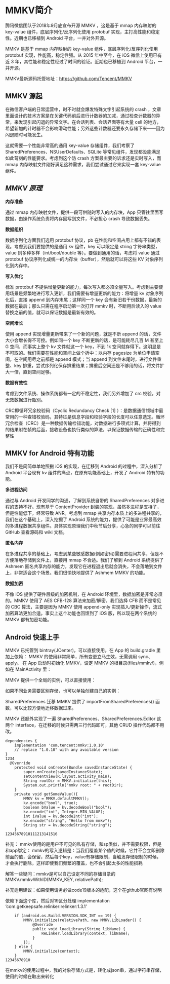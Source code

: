 # **MMKV简介**

腾讯微信团队于2018年9月底宣布开源 MMKV ，这是基于 mmap 内存映射的 key-value 组件，底层序列化/反序列化使用 protobuf 实现，主打高性能和稳定性。近期也已移植到 Android 平台，一并对外开源。

MMKV 是基于 mmap 内存映射的 key-value 组件，底层序列化/反序列化使用 protobuf 实现，性能高，稳定性强。从 2015 年中至今，在 iOS 微信上使用已有近 3 年，其性能和稳定性经过了时间的验证。近期也已移植到 Android 平台，一并开源。

MMKV最新源码托管地址：https://github.com/Tencent/MMKV

## **MMKV 源起**

在微信客户端的日常运营中，时不时就会爆发特殊文字引起系统的 crash ，文章里面设计的技术方案是在关键代码前后进行计数器的加减，通过检查计数器的异常，来发现引起闪退的异常文字。在会话列表、会话界面等有大量 cell 的地方，希望新加的计时器不会影响滑动性能；另外这些计数器还要永久存储下来——因为闪退随时可能发生。

这就需要一个性能非常高的通用 key-value 存储组件，我们考察了 SharedPreferences、NSUserDefaults、SQLite 等常见组件，发现都没能满足如此苛刻的性能要求。考虑到这个防 crash 方案最主要的诉求还是实时写入，而 mmap 内存映射文件刚好满足这种需求，我们尝试通过它来实现一套 key-value 组件。

## *MMKV 原理*

**内存准备**

通过 mmap 内存映射文件，提供一段可供随时写入的内存块，App 只管往里面写数据，由操作系统负责将内存回写到文件，不必担心 crash 导致数据丢失。

**数据组织**

数据序列化方面我们选用 protobuf 协议，pb 在性能和空间占用上都有不错的表现。考虑到我们要提供的是通用 kv 组件，key 可以限定是 string 字符串类型，value 则多种多样（int/bool/double 等）。要做到通用的话，考虑将 value 通过 protobuf 协议序列化成统一的内存块（buffer），然后就可以将这些 KV 对象序列化到内存中。

**写入优化**

标准 protobuf 不提供增量更新的能力，每次写入都必须全量写入。考虑到主要使用场景是频繁地进行写入更新，我们需要有增量更新的能力：将增量 kv 对象序列化后，直接 append 到内存末尾；这样同一个 key 会有新旧若干份数据，最新的数据在最后；那么只需在程序启动第一次打开 mmkv 时，不断用后读入的 value 替换之前的值，就可以保证数据是最新有效的。

**空间增长**

使用 append 实现增量更新带来了一个新的问题，就是不断 append 的话，文件大小会增长得不可控。例如同一个 key 不断更新的话，是可能耗尽几百 M 甚至上 G 空间，而事实上整个 kv 文件就这一个 key，不到 1k 空间就存得下。这明显是不可取的。我们需要在性能和空间上做个折中：以内存 pagesize 为单位申请空间，在空间用尽之前都是 append 模式；当 append 到文件末尾时，进行文件重整、key 排重，尝试序列化保存排重结果；排重后空间还是不够用的话，将文件扩大一倍，直到空间足够。

**数据有效性**

考虑到文件系统、操作系统都有一定的不稳定性，我们另外增加了 crc 校验，对无效数据进行甄别。

CRC即循环冗余校验码（Cyclic Redundancy Check [1] ）：是数据通信领域中最常用的一种查错校验码，其特征是信息字段和校验字段的长度可以任意选定。循环冗余检查（CRC）是一种数据传输检错功能，对数据进行多项式计算，并将得到的结果附在帧的后面，接收设备也执行类似的算法，以保证数据传输的正确性和完整性

## **MMKV for Android 特有功能**

我们不是简简单单地照搬 iOS 的实现，在迁移到 Android 的过程中，深入分析了 Android 平台现有 kv 组件的痛点，在原有功能基础上，开发了 Android 特有的功能。

**多进程访问**

通过与 Android 开发同学的沟通，了解到系统自带的 SharedPreferences 对多进程的支持不好。现有基于 ContentProvider 封装的实现，虽然多进程是支持了，但是性能低下，经常导致 ANR。考虑到 mmap 共享内存本质上的多进程共享的，我们在这个基础上，深入挖掘了 Android 系统的能力，提供了可能是业界最高效的多进程数据共享组件。具体实现原理我们中秋节后分享，心急的同学可以前往 GitHub 查看源码和 wiki 文档。

**匿名内存**

在多进程共享的基础上，考虑到某些敏感数据(例如密码)需要进程间共享，但是不方便落地存储到文件上，直接用 mmap 不合适。我们了解到 Android 系统提供了 Ashmem 匿名共享内存的能力，发现它在进程退出后就会消失，不会落地到文件上，非常适合这个场景。我们很愉快地提供了 Ashmem MMKV 的功能。

**数据加密**

不像 iOS 提供了硬件层级的加密机制，在 Android 环境里，数据加密是非常必须的。MMKV 使用了 AES CFB-128 算法来加密/解密。我们选择 CFB 而不是常见的 CBC 算法，主要是因为 MMKV 使用 append-only 实现插入/更新操作，流式加密算法更加合适。事实上这个功能也回馈到了 iOS 版，所以现在两个系统的 MMKV 都有加密功能。

## Android 快速上手

MMKV 已托管到 bintray(JCenter)，可以直接使用。在 App 的 build.gradle 里加上依赖：
MMKV 的使用非常简单，所有变更立马生效，无需调用 sync、apply。 在 App 启动时初始化 MMKV，设定 MMKV 的根目录(files/mmkv/)，例如在 MainActivity 里：

MMKV 提供一个全局的实例，可以直接使用：

如果不同业务需要区别存储，也可以单独创建自己的实例：

SharedPreferences 迁移
MMKV 提供了 importFromSharedPreferences() 函数，可以比较方便地迁移数据过来。

MMKV 还额外实现了一遍 SharedPreferences、SharedPreferences.Editor 这两个 interface，在迁移的时候只需两三行代码即可，其他 CRUD 操作代码都不用改。

```
dependencies {
    implementation 'com.tencent:mmkv:1.0.10'
    // replace "1.0.10" with any available version
}
1234
  @Override
    protected void onCreate(Bundle savedInstanceState) {
        super.onCreate(savedInstanceState);
        setContentView(R.layout.activity_main);
        String rootDir = MMKV.initialize(this);
        System.out.println("mmkv root: " + rootDir);
    }
    private void getSomeValue(){
        MMKV kv = MMKV.defaultMMKV();
        kv.encode("bool", true);
        boolean bValue = kv.decodeBool("bool");
        kv.encode("int", Integer.MIN_VALUE);
        int iValue = kv.decodeInt("int");
        kv.encode("string", "Hello from mmkv");
        String str = kv.decodeString("string");
    }
12345678910111213141516
```

补充：
mmkv使用的是用户不可见的私有存储，和sp类似，并不需要权限，但是和app绑定：
mmkv的写入逻辑是：当我们覆盖某个值的时候，它并不会立即删除前面的值，会保留，然后每个key，value有存储限制，当触发存储限制的时候，才会执行删除，这样即使我们频繁的覆盖，也不会引起太多的性能损耗

解答一些疑问：mmkv是可以自己设定不同的存储目录的
MMKV.mmkvWithID(MMKV_KEY, relativePath);

补充适用建议：如果使用请务必做code19版本的适配，这个在github官网有说明

依赖下面这个库，然后对19区分处理
implementation ‘com.getkeepsafe.relinker:relinker:1.3.1’

```
    if (android.os.Build.VERSION.SDK_INT == 19) {
        MMKV.initialize(relativePath, new MMKV.LibLoader() {
            @Override
            public void loadLibrary(String libName) {
                ReLinker.loadLibrary(context, libName);
            }
        });
    } else {
        MMKV.initialize(context);
    }
12345678910
```

在mmkv的使用过程中，我的对象存储方式是，转化成json串，通过字符串存储，使用的时候在取出来转化